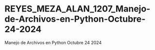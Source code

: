 # REYES_MEZA_ALAN_1207_Manejo-de-Archivos-en-Python-Octubre-24-2024
Manejo de Archivos en Python Octubre 24 2024

